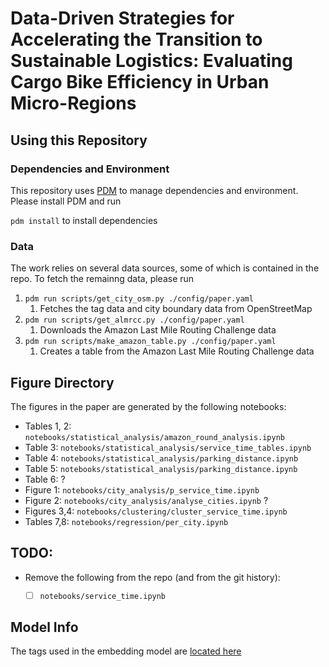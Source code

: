 # Data-Driven Strategies for Accelerating the Transition to Sustainable Logistics: Evaluating Cargo Bike Efficiency in Urban Micro-Regions

## Using this Repository

### Dependencies and Environment

This repository uses [PDM](https://pdm.fming.dev/) to manage dependencies and environment. Please install PDM and run

`pdm install` to install dependencies

### Data

The work relies on several data sources, some of which is contained in the repo. To fetch the remainng data, please run

1. `pdm run scripts/get_city_osm.py ./config/paper.yaml`
   1. Fetches the tag data and city boundary data from OpenStreetMap
2. `pdm run scripts/get_almrcc.py ./config/paper.yaml`
   1. Downloads the Amazon Last Mile Routing Challenge data
3. `pdm run scripts/make_amazon_table.py ./config/paper.yaml`
   1. Creates a table from the Amazon Last Mile Routing Challenge data

## Figure Directory

The figures in the paper are generated by the following notebooks:

- Tables 1, 2: `notebooks/statistical_analysis/amazon_round_analysis.ipynb`
- Table 3: `notebooks/statistical_analysis/service_time_tables.ipynb`
- Table 4: `notebooks/statistical_analysis/parking_distance.ipynb`
- Table 5: `notebooks/statistical_analysis/parking_distance.ipynb`
- Table 6: ?
- Figure 1: `notebooks/city_analysis/p_service_time.ipynb`
- Figure 2: `notebooks/city_analysis/analyse_cities.ipynb` ?
- Figures 3,4: `notebooks/clustering/cluster_service_time.ipynb`
- Tables 7,8: `notebooks/regression/per_city.ipynb`

## TODO:

- Remove the following from the repo (and from the git history):
  - [ ] `notebooks/service_time.ipynb`


## Model Info

The tags used in the embedding model are [located here](./data/geovex/target_tags.txt)
